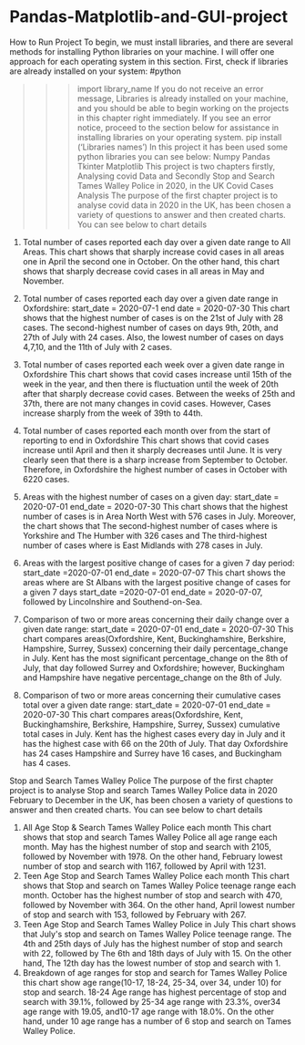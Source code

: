 # Pandas-Matplotlib-and-GUI-project
How to Run Project
To begin, we must install libraries, and there are several methods for installing Python libraries on your machine. I will offer one approach for each operating system in this section.
First, check if libraries are already installed on your system:
#python
> >> import library_name
If you do not receive an error message, Libraries is already installed on your machine, and you should be able to begin working on the projects in this chapter right immediately. If you see an error notice, proceed to the section below for assistance in installing libraries on your operating system.
pip install (‘Libraries names’)
In this project it has been used some python libraries you can see below:
Numpy
Pandas
Tkinter
Matplotlib
This project is two chapters firstly, Analysing covid Data and Secondly Stop and Search Tames Walley Police in 2020, in the UK
Covid Cases Analysis
The purpose of the first chapter project is to analyse covid data in 2020 in the UK, has been chosen a variety of questions to answer and then created charts. You can see below to chart details
1.	Total number of cases reported each day over a given date range to All Areas.
This chart shows that sharply increase covid cases in all areas one in April the second one in October. On the other hand, this chart shows that sharply decrease covid cases in all areas in May and November.
2.	Total number of cases reported each day over a given date range in Oxfordshire: start_date = 2020-07-1 end date = 2020-07-30 
This chart shows that the highest number of cases is on the 21st of July with 28 cases. The second-highest number of cases on days 9th, 20th, and 27th of July with 24 cases. Also, the lowest number of cases on days 4,7,10, and the 11th of July with 2 cases.
3.	Total number of cases reported each week over a given date range in Oxfordshire
 This chart shows that covid cases increase until 15th of the week in the year, and then there is fluctuation until the week of 20th after that sharply decrease covid cases. Between the weeks of 25th and 37th, there are not many changes in covid cases. However, Cases increase sharply from the week of 39th to 44th.
4.	Total number of cases reported each month over from the start of reporting to end in Oxfordshire 
This chart shows that covid cases increase until April and then it sharply decreases until June. It is very clearly seen that there is a sharp increase from September to October. Therefore, in Oxfordshire the highest number of cases in October with 6220 cases.
5.	Areas with the highest number of cases on a given day: start_date = 2020-07-01   end_date = 2020-07-30
This chart shows that the highest number of cases is in Area North West with 576 cases in July. Moreover, the chart shows that The second-highest number of cases where is Yorkshire and The Humber with  326 cases and  The third-highest number of cases where is  East Midlands with  278  cases in July.
6.	Areas with the largest positive change of cases for a given 7 day period: start_date =2020-07-01 end_date = 2020-07-07
This chart shows the areas where are  St Albans with the largest positive change of cases for a given 7 days start_date =2020-07-01 end_date = 2020-07-07, followed by Lincolnshire and Southend-on-Sea.

7.	Comparison of two or more areas concerning their daily change over a given date range: start_date = 2020-07-01 end_date = 2020-07-30
This chart compares areas(Oxfordshire, Kent, Buckinghamshire,  Berkshire, Hampshire, Surrey, Sussex) concerning their daily percentage_change in July. Kent has the most significant percentage_change on the 8th of July, that day followed Surrey and Oxfordshire; however, Buckingham and Hampshire have negative  percentage_change on the 8th of July.
8.	Comparison of two or more areas concerning their cumulative cases total over a given date range: start_date = 2020-07-01  end_date = 2020-07-30
This chart compares areas(Oxfordshire, Kent, Buckinghamshire,  Berkshire, Hampshire, Surrey, Sussex) cumulative total cases in July. Kent has the highest cases every day in July and it has the highest case with 66  on the 20th of July. That day Oxfordshire has 24 cases Hampshire and Surrey have 16 cases, and  Buckingham has 4 cases.

Stop and Search Tames Walley Police
The purpose of the first chapter project is to analyse Stop and search Tames Walley Police  data in 2020 February to December in the UK, has been chosen a variety of questions to answer and then created charts. You can see below to chart details
1.	 All Age Stop & Search Tames Walley Police each month
This chart shows that stop and search Tames Walley  Police all age range each month. May has the highest number of stop and search with 2105, followed by November with 1978. On the other hand, February lowest number of stop and search with 1167, followed by April with 1231.
2.	Teen Age Stop and Search Tames Walley Police each month
This chart shows that Stop and search on Tames Walley  Police teenage range each month. October has the highest number of stop and search with 470, followed by November with 364. On the other hand, April lowest number of stop and search with 153, followed by February with 267.
3.	Teen Age Stop and Search Tames Walley Police in July
This chart shows that July's stop and search on Tames Walley  Police teenage range. The 4th and 25th days of July has the highest number of stop and search with 22, followed by The 6th and 18th days of July with 15. On the other hand, The 12th day has the lowest number of stop and search with 1.
4.	Breakdown of age ranges for stop and search for Tames Walley Police
this chart show age range(10-17, 18-24,  25-34, over 34, under 10) for stop and search. 18-24 Age range has highest percentage of stop and search with 39.1%, followed by 25-34 age range with 23.3%, over34 age range with 19.05,  and10-17 age range with 18.0%. On the other hand, under 10 age range has a number of  6 stop and search on Tames Walley Police.   

